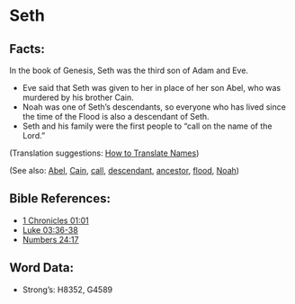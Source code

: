 # Seth

## Facts:

In the book of Genesis, Seth was the third son of Adam and Eve.

* Eve said that Seth was given to her in place of her son Abel, who was murdered by his brother Cain.
* Noah was one of Seth’s descendants, so everyone who has lived since the time of the Flood is also a descendant of Seth.
* Seth and his family were the first people to “call on the name of the Lord.”

(Translation suggestions: [How to Translate Names](rc://en/ta/man/translate/translate-names))

(See also: [Abel](../names/abel.md), [Cain](../names/cain.md), [call](../kt/call.md), [descendant](../other/descendant.md), [ancestor](../other/father.md), [flood](../other/flood.md), [Noah](../names/noah.md))

## Bible References:

* [1 Chronicles 01:01](rc://en/tn/help/1ch/01/01)
* [Luke 03:36-38](rc://en/tn/help/luk/03/36)
* [Numbers 24:17](rc://en/tn/help/num/24/17)

## Word Data:

* Strong’s: H8352, G4589
